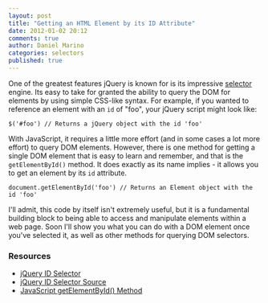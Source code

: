 ```yaml
---
layout: post
title: "Getting an HTML Element by its ID Attribute"
date: 2012-01-02 20:12
comments: true
author: Daniel Marino
categories: selectors
published: true
---
```


One of the greatest features jQuery is known for is its impressive [selector](http://api.jquery.com/category/selectors/) engine. Its easy to take for granted the ability to query the DOM for elements by using simple CSS-like syntax. For example, if you wanted to reference an element with an <code>id</code> of "foo", your jQuery script might look like:

    $('#foo') // Returns a jQuery object with the id 'foo'

With JavaScript, it requires a little more effort (and in some cases a lot more effort) to query DOM elements. However, there is one method for getting a single DOM element that is easy to learn and remember, and that is the <code>getElementById()</code> method. It does exactly as its name implies - it allows you to get an element by its <code>id</code> attribute.

    document.getElementById('foo') // Returns an Element object with the id 'foo'

I'll admit, this code by itself isn't extremely useful, but it is a fundamental building block to being able to access and manipulate elements within a web page. Soon I'll show you what you can do with a DOM element once you've selected it, as well as other methods for querying DOM selectors.

### Resources

- [jQuery ID Selector](http://api.jquery.com/id-selector/)
- [jQuery ID Selector Source](https://github.com/jquery/jquery/blob/master/src/core.js#L141-162)
- [JavaScript getElementById() Method](https://developer.mozilla.org/en/DOM/document.getElementById)